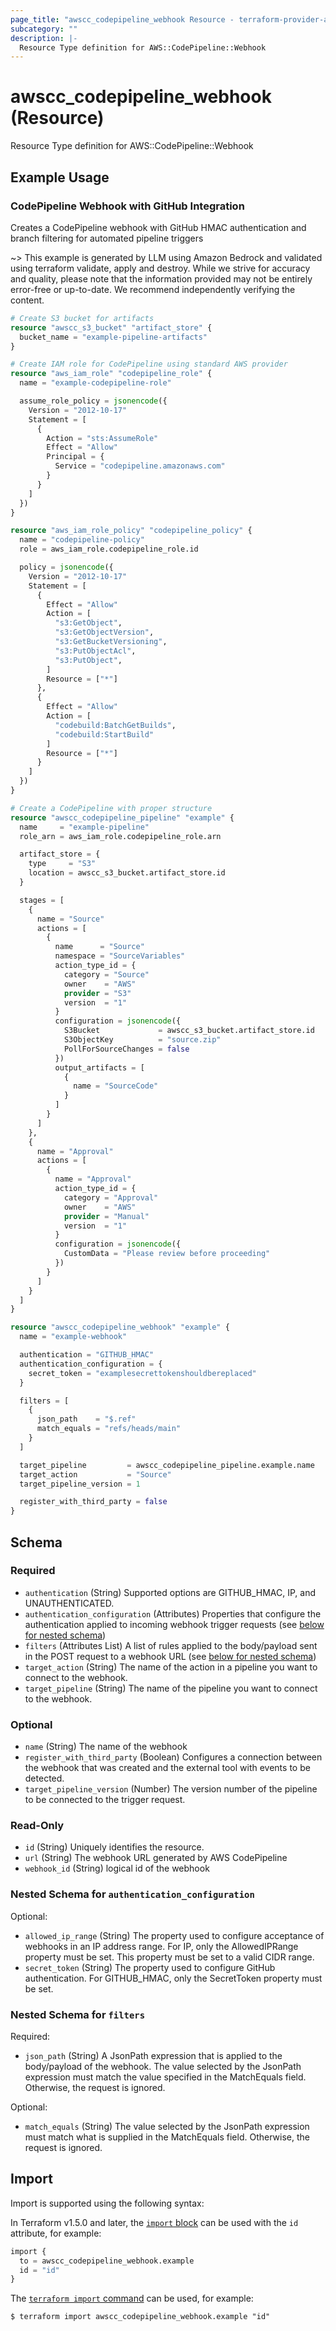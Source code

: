 ```yaml
---
page_title: "awscc_codepipeline_webhook Resource - terraform-provider-awscc"
subcategory: ""
description: |-
  Resource Type definition for AWS::CodePipeline::Webhook
---
```


# awscc_codepipeline_webhook (Resource)

Resource Type definition for AWS::CodePipeline::Webhook

## Example Usage

### CodePipeline Webhook with GitHub Integration
Creates a CodePipeline webhook with GitHub HMAC authentication and branch filtering for automated pipeline triggers

~> This example is generated by LLM using Amazon Bedrock and validated using terraform validate, apply and destroy. While we strive for accuracy and quality, please note that the information provided may not be entirely error-free or up-to-date. We recommend independently verifying the content.

```terraform
# Create S3 bucket for artifacts
resource "awscc_s3_bucket" "artifact_store" {
  bucket_name = "example-pipeline-artifacts"
}

# Create IAM role for CodePipeline using standard AWS provider
resource "aws_iam_role" "codepipeline_role" {
  name = "example-codepipeline-role"

  assume_role_policy = jsonencode({
    Version = "2012-10-17"
    Statement = [
      {
        Action = "sts:AssumeRole"
        Effect = "Allow"
        Principal = {
          Service = "codepipeline.amazonaws.com"
        }
      }
    ]
  })
}

resource "aws_iam_role_policy" "codepipeline_policy" {
  name = "codepipeline-policy"
  role = aws_iam_role.codepipeline_role.id

  policy = jsonencode({
    Version = "2012-10-17"
    Statement = [
      {
        Effect = "Allow"
        Action = [
          "s3:GetObject",
          "s3:GetObjectVersion",
          "s3:GetBucketVersioning",
          "s3:PutObjectAcl",
          "s3:PutObject",
        ]
        Resource = ["*"]
      },
      {
        Effect = "Allow"
        Action = [
          "codebuild:BatchGetBuilds",
          "codebuild:StartBuild"
        ]
        Resource = ["*"]
      }
    ]
  })
}

# Create a CodePipeline with proper structure
resource "awscc_codepipeline_pipeline" "example" {
  name     = "example-pipeline"
  role_arn = aws_iam_role.codepipeline_role.arn

  artifact_store = {
    type     = "S3"
    location = awscc_s3_bucket.artifact_store.id
  }

  stages = [
    {
      name = "Source"
      actions = [
        {
          name      = "Source"
          namespace = "SourceVariables"
          action_type_id = {
            category = "Source"
            owner    = "AWS"
            provider = "S3"
            version  = "1"
          }
          configuration = jsonencode({
            S3Bucket             = awscc_s3_bucket.artifact_store.id
            S3ObjectKey          = "source.zip"
            PollForSourceChanges = false
          })
          output_artifacts = [
            {
              name = "SourceCode"
            }
          ]
        }
      ]
    },
    {
      name = "Approval"
      actions = [
        {
          name = "Approval"
          action_type_id = {
            category = "Approval"
            owner    = "AWS"
            provider = "Manual"
            version  = "1"
          }
          configuration = jsonencode({
            CustomData = "Please review before proceeding"
          })
        }
      ]
    }
  ]
}

resource "awscc_codepipeline_webhook" "example" {
  name = "example-webhook"

  authentication = "GITHUB_HMAC"
  authentication_configuration = {
    secret_token = "examplesecrettokenshouldbereplaced"
  }

  filters = [
    {
      json_path    = "$.ref"
      match_equals = "refs/heads/main"
    }
  ]

  target_pipeline         = awscc_codepipeline_pipeline.example.name
  target_action           = "Source"
  target_pipeline_version = 1

  register_with_third_party = false
}
```

<!-- schema generated by tfplugindocs -->
## Schema

### Required

- `authentication` (String) Supported options are GITHUB_HMAC, IP, and UNAUTHENTICATED.
- `authentication_configuration` (Attributes) Properties that configure the authentication applied to incoming webhook trigger requests (see [below for nested schema](#nestedatt--authentication_configuration))
- `filters` (Attributes List) A list of rules applied to the body/payload sent in the POST request to a webhook URL (see [below for nested schema](#nestedatt--filters))
- `target_action` (String) The name of the action in a pipeline you want to connect to the webhook.
- `target_pipeline` (String) The name of the pipeline you want to connect to the webhook.

### Optional

- `name` (String) The name of the webhook
- `register_with_third_party` (Boolean) Configures a connection between the webhook that was created and the external tool with events to be detected.
- `target_pipeline_version` (Number) The version number of the pipeline to be connected to the trigger request.

### Read-Only

- `id` (String) Uniquely identifies the resource.
- `url` (String) The webhook URL generated by AWS CodePipeline
- `webhook_id` (String) logical id of the webhook

<a id="nestedatt--authentication_configuration"></a>
### Nested Schema for `authentication_configuration`

Optional:

- `allowed_ip_range` (String) The property used to configure acceptance of webhooks in an IP address range. For IP, only the AllowedIPRange property must be set. This property must be set to a valid CIDR range.
- `secret_token` (String) The property used to configure GitHub authentication. For GITHUB_HMAC, only the SecretToken property must be set.


<a id="nestedatt--filters"></a>
### Nested Schema for `filters`

Required:

- `json_path` (String) A JsonPath expression that is applied to the body/payload of the webhook. The value selected by the JsonPath expression must match the value specified in the MatchEquals field. Otherwise, the request is ignored.

Optional:

- `match_equals` (String) The value selected by the JsonPath expression must match what is supplied in the MatchEquals field. Otherwise, the request is ignored.

## Import

Import is supported using the following syntax:

In Terraform v1.5.0 and later, the [`import` block](https://developer.hashicorp.com/terraform/language/import) can be used with the `id` attribute, for example:

```terraform
import {
  to = awscc_codepipeline_webhook.example
  id = "id"
}
```

The [`terraform import` command](https://developer.hashicorp.com/terraform/cli/commands/import) can be used, for example:

```shell
$ terraform import awscc_codepipeline_webhook.example "id"
```
